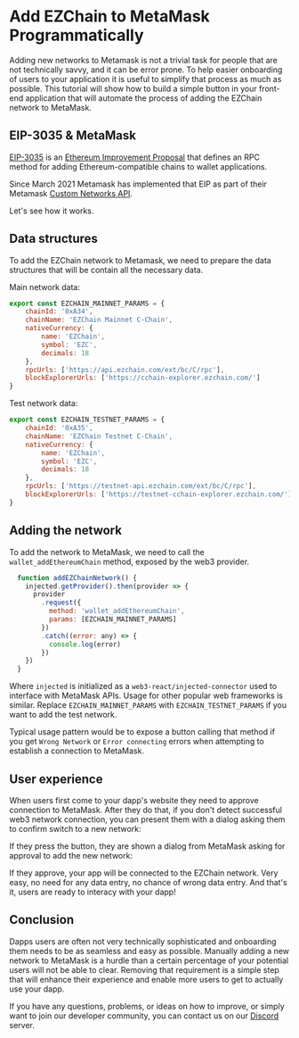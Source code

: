 # Add EZChain to MetaMask Programmatically

Adding new networks to Metamask is not a trivial task for people that are not technically savvy, and it can be error prone. To help easier onboarding of users to your application it is useful to simplify that process as much as possible. This tutorial will show how to build a simple button in your front-end application that will automate the process of adding the EZChain network to MetaMask.

## EIP-3035 & MetaMask

[EIP-3035](https://eips.ethereum.org/EIPS/eip-3085) is an [Ethereum Improvement Proposal](https://eips.ethereum.org/) that defines an RPC method for adding Ethereum-compatible chains to wallet applications.

Since March 2021 Metamask has implemented that EIP as part of their Metamask [Custom Networks API](https://consensys.net/blog/metamask/connect-users-to-layer-2-networks-with-the-metamask-custom-networks-api/).

Let's see how it works.

## Data structures

To add the EZChain network to Metamask, we need to prepare the data structures that will be contain all the necessary data.

Main network data:

```javascript
export const EZCHAIN_MAINNET_PARAMS = {
    chainId: '0xA34',
    chainName: 'EZChain Mainnet C-Chain',
    nativeCurrency: {
        name: 'EZChain',
        symbol: 'EZC',
        decimals: 18
    },
    rpcUrls: ['https://api.ezchain.com/ext/bc/C/rpc'],
    blockExplorerUrls: ['https://cchain-explorer.ezchain.com/']
}
```

Test network data:

```javascript
export const EZCHAIN_TESTNET_PARAMS = {
    chainId: '0xA35',
    chainName: 'EZChain Testnet C-Chain',
    nativeCurrency: {
        name: 'EZChain',
        symbol: 'EZC',
        decimals: 18
    },
    rpcUrls: ['https://testnet-api.ezchain.com/ext/bc/C/rpc'],
    blockExplorerUrls: ['https://testnet-cchain-explorer.ezchain.com/']
}
```

## Adding the network

To add the network to MetaMask, we need to call the `wallet_addEthereumChain` method, exposed by the web3 provider.

```javascript
  function addEZChainNetwork() {
    injected.getProvider().then(provider => {
      provider
        .request({
          method: 'wallet_addEthereumChain',
          params: [EZCHAIN_MAINNET_PARAMS]
        })
        .catch((error: any) => {
          console.log(error)
        })
    })
  }
```

Where `injected` is initialized as a `web3-react/injected-connector` used to interface with MetaMask APIs. Usage for other popular web frameworks is similar. Replace `EZCHAIN_MAINNET_PARAMS` with `EZCHAIN_TESTNET_PARAMS` if you want to add the test network.

Typical usage pattern would be to expose a button calling that method if you get `Wrong Network` or `Error connecting` errors when attempting to establish a connection to MetaMask.

## User experience

When users first come to your dapp's website they need to approve connection to MetaMask. After they do that, if you don't detect successful web3 network connection, you can present them with a dialog asking them to confirm switch to a new network:

<!-- ![wrong network](/img/add-ezchain-to-metamask-01-wrong-network.png) -->

If they press the button, they are shown a dialog from MetaMask asking for approval to add the new network:

<!-- ![add a network](/img/add-ezchain-to-metamask-02-add-network.png) -->

If they approve, your app will be connected to the EZChain network. Very easy, no need for any data entry, no chance of wrong data entry. And that's it, users are ready to interacy with your dapp!

## Conclusion

Dapps users are often not very technically sophisticated and onboarding them needs to be as seamless and easy as possible. Manually adding a new network to MetaMask is a hurdle than a certain percentage of your potential users will not be able to clear. Removing that requirement is a simple step that will enhance their experience and enable more users to get to actually use your dapp.

If you have any questions, problems, or ideas on how to improve, or simply want to join our developer community, you can contact us on our [Discord](https://t.me/EZChainOfficia/) server.


